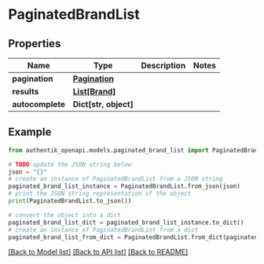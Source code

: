 # PaginatedBrandList


## Properties

Name | Type | Description | Notes
------------ | ------------- | ------------- | -------------
**pagination** | [**Pagination**](Pagination.md) |  | 
**results** | [**List[Brand]**](Brand.md) |  | 
**autocomplete** | **Dict[str, object]** |  | 

## Example

```python
from authentik_openapi.models.paginated_brand_list import PaginatedBrandList

# TODO update the JSON string below
json = "{}"
# create an instance of PaginatedBrandList from a JSON string
paginated_brand_list_instance = PaginatedBrandList.from_json(json)
# print the JSON string representation of the object
print(PaginatedBrandList.to_json())

# convert the object into a dict
paginated_brand_list_dict = paginated_brand_list_instance.to_dict()
# create an instance of PaginatedBrandList from a dict
paginated_brand_list_from_dict = PaginatedBrandList.from_dict(paginated_brand_list_dict)
```
[[Back to Model list]](../README.md#documentation-for-models) [[Back to API list]](../README.md#documentation-for-api-endpoints) [[Back to README]](../README.md)


